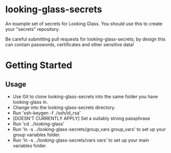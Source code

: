 looking-glass-secrets
=====================

An example set of secrets for Looking Glass. You should use this to create your "secrets" repository.

Be careful submitting pull requests for looking-glass-secrets; by design this can contain passwords,
certificates and other sensitive data!

Getting Started
===============

Usage
-----
* Use Git to clone looking-glass-secrets into the same folder you have looking-glass in.
* Change into the looking-glass-secrets directory.
* Run 'ssh-keygen -f ./ssh/id_rsa'
* [DOESN'T CURRENTLY APPLY] Set a suitably strong passphrase
* Run 'cd ../looking-glass'
* Run 'ln -s ../looking-glass-secrets/group_vars group_vars' to set up your group variables folder.
* Run 'ln -s ../looking-glass-secrets/vars vars' to set up your main variables folder.
